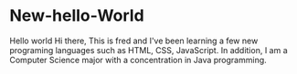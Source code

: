 # New-hello-World
Hello world
Hi there, 
This is fred and I've been learning a few new programing languages such as HTML, CSS, JavaScript. In addition, I am a Computer Science major with a concentration in Java programming.
